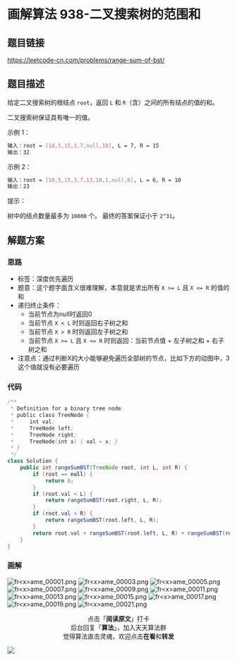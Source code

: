# 画解算法 938-二叉搜索树的范围和

## 题目链接

https://leetcode-cn.com/problems/range-sum-of-bst/

## 题目描述

给定二叉搜索树的根结点 `root`，返回 `L` 和 `R`（含）之间的所有结点的值的和。

二叉搜索树保证具有唯一的值。

示例 1：

```bash
输入：root = [10,5,15,3,7,null,18], L = 7, R = 15
输出：32
```

示例 2：

```bash
输入：root = [10,5,15,3,7,13,18,1,null,6], L = 6, R = 10
输出：23
```

提示：

树中的结点数量最多为 `10000` 个。
最终的答案保证小于 `2^31`。

## 解题方案

### 思路

- 标签：深度优先遍历
- 题意：这个题字面含义很难理解，本意就是求出所有 `X >= L` 且 `X <= R` 的值的和
- 递归终止条件：
  - 当前节点为null时返回0
  - 当前节点 `X < L` 时则返回右子树之和
  - 当前节点 `X > R` 时则返回左子树之和
  - 当前节点 `X >= L` 且 `X <= R` 时则返回：当前节点值 + 左子树之和 + 右子树之和
- 注意点：通过判断X的大小能够避免遍历全部树的节点，比如下方的动图中，3这个值就没有必要遍历

### 代码

```java
/**
 * Definition for a binary tree node.
 * public class TreeNode {
 *     int val;
 *     TreeNode left;
 *     TreeNode right;
 *     TreeNode(int x) { val = x; }
 * }
 */
class Solution {
    public int rangeSumBST(TreeNode root, int L, int R) {
        if (root == null) {
            return 0;
        }
        if (root.val < L) {
            return rangeSumBST(root.right, L, R);
        }
        if (root.val > R) {
            return rangeSumBST(root.left, L, R);
        }
        return root.val + rangeSumBST(root.left, L, R) + rangeSumBST(root.right, L, R);
    }
}
```

### 画解

![fr&lt;x&gt;ame_00001.png](https://i.loli.net/2019/05/31/5cf08e6b694e243652.png)
![fr&lt;x&gt;ame_00003.png](https://i.loli.net/2019/05/31/5cf08e7f6967c10475.png)
![fr&lt;x&gt;ame_00005.png](https://i.loli.net/2019/05/31/5cf08e7f696c856529.png)
![fr&lt;x&gt;ame_00007.png](https://i.loli.net/2019/05/31/5cf08e7f56bc081059.png)
![fr&lt;x&gt;ame_00009.png](https://i.loli.net/2019/05/31/5cf08e7f6941174378.png)
![fr&lt;x&gt;ame_00011.png](https://i.loli.net/2019/05/31/5cf08e7f68c7d42126.png)
![fr&lt;x&gt;ame_00013.png](https://i.loli.net/2019/05/31/5cf08e8be268c65938.png)
![fr&lt;x&gt;ame_00015.png](https://i.loli.net/2019/05/31/5cf08e8cc129a35405.png)
![fr&lt;x&gt;ame_00017.png](https://i.loli.net/2019/05/31/5cf08e8be685387513.png)
![fr&lt;x&gt;ame_00019.png](https://i.loli.net/2019/05/31/5cf08e8bddc8572450.png)
![fr&lt;x&gt;ame_00021.png](https://i.loli.net/2019/05/31/5cf08e8bde21497959.png)


<span style="display:block;text-align:center;">点击「<strong>阅读原文</strong>」打卡</span>
<span style="display:block;text-align:center;">后台回复「<strong>算法</strong>」，加入天天算法群</span>
<span style="display:block;text-align:center;">觉得算法直击灵魂，欢迎点击<strong>在看</strong>和<strong>转发</strong></span>

![](https://i.loli.net/2019/05/20/5ce23b33cc01d73486.gif)
